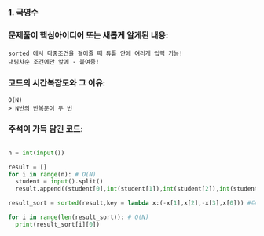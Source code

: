 ### 1. 국영수

### 문제풀이 핵심아이디어 또는 새롭게 알게된 내용: 
    sorted 에서 다중조건을 걸어줄 때 튜플 안에 여러개 입력 가능!
    내림차순 조건에만 앞에 - 붙여줌!

            
### 코드의 시간복잡도와 그 이유:    
    O(N)   
    > N번의 반복문이 두 번

### 주석이 가득 담긴 코드:
```python

n = int(input())

result = []
for i in range(n): # O(N)
  student = input().split()
  result.append((student[0],int(student[1]),int(student[2]),int(student[3])))

result_sort = sorted(result,key = lambda x:(-x[1],x[2],-x[3],x[0])) #다중조건 : 내림차순에 - 붙여줌

for i in range(len(result_sort)): # O(N)
  print(result_sort[i][0])


```
